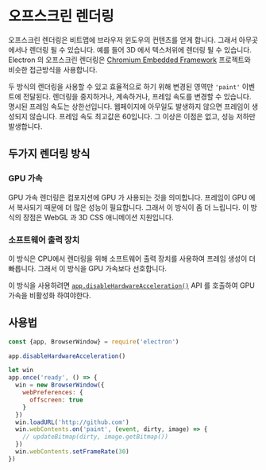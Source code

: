 # 오프스크린 렌더링

오프스크린 렌더링은 비트맵에 브라우저 윈도우의 컨텐츠를 얻게 합니다. 그래서
아무곳에서나 렌더링 될 수 있습니다. 예를 들어 3D 에서 텍스처위에 렌더링 될 수
있습니다. Electron 의 오프스크린 렌더링은 [Chromium Embedded Framework](https://bitbucket.org/chromiumembedded/cef)
프로젝트와 비슷한 접근방식을 사용합니다.

두 방식의 렌더링을 사용할 수 있고 효율적으로 하기 위해 변경된 영역만 `'paint'`
이벤트에 전달된다. 렌더링을 중지하거나, 계속하거나, 프레임 속도를 변경할 수
있습니다. 명시된 프레임 속도는 상한선입니다. 웹페이지에 아무일도 발생하지
않으면 프레임이 생성되지 않습니다. 프레임 속도 최고값은 60입니다. 그 이상은
이점은 없고, 성능 저하만 발생합니다.

## 두가지 렌더링 방식

### GPU 가속

GPU 가속 렌더링은 컴포지션에 GPU 가 사용되는 것을 의미합니다. 프레임이 GPU 에서
복사되기 때문에 더 많은 성능이 필요합니다. 그래서 이 방식이 좀 더 느립니다.
이 방식의 장점은 WebGL 과 3D CSS 애니메이션 지원입니다.

### 소프트웨어 출력 장치

이 방식은 CPU에서 렌더링을 위해 소프트웨어 출력 장치를 사용하여 프레임 생성이
더 빠릅니다. 그래서 이 방식을 GPU 가속보다 선호합니다.

이 방식을 사용하려면 [`app.disableHardwareAcceleration()`][disablehardwareacceleration]
API 를 호출하여 GPU 가속을 비활성화 하여야한다.

## 사용법

``` javascript
const {app, BrowserWindow} = require('electron')

app.disableHardwareAcceleration()

let win
app.once('ready', () => {
  win = new BrowserWindow({
    webPreferences: {
      offscreen: true
    }
  })
  win.loadURL('http://github.com')
  win.webContents.on('paint', (event, dirty, image) => {
    // updateBitmap(dirty, image.getBitmap())
  })
  win.webContents.setFrameRate(30)
})
```

[disablehardwareacceleration]: ../api/app.md#appdisablehardwareacceleration
